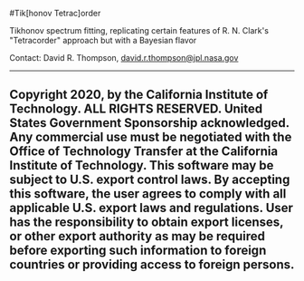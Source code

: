#Tik[honov Tetrac]order

Tikhonov spectrum fitting, replicating certain features of R. N. Clark's "Tetracorder" approach but with a Bayesian flavor

Contact: David R. Thompson, david.r.thompson@jpl.nasa.gov

------------------------------------------------
Copyright 2020, by the California Institute of Technology. ALL RIGHTS RESERVED. United States Government Sponsorship acknowledged. Any commercial use must be negotiated with the Office of Technology Transfer at the California Institute of Technology. This software may be subject to U.S. export control laws. By accepting this software, the user agrees to comply with all applicable U.S. export laws and regulations. User has the responsibility to obtain export licenses, or other export authority as may be required before exporting such information to foreign countries or providing access to foreign persons.
------------------------------------------------
